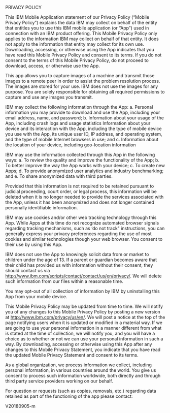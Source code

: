 PRIVACY POLICY

This IBM Mobile Application statement of our Privacy Policy (“Mobile Privacy Policy”) explains the data IBM may collect on behalf of the entity that entitles you to use this IBM mobile application (or “App”) used in connection with an IBM product offering. This Mobile Privacy Policy only applies to the information IBM may collect on behalf of that entity. It does not apply to the information that entity may collect for its own use.
Downloading, accessing, or otherwise using the App indicates that you have read this Mobile Privacy Policy and consent to its terms. If you do not consent to the terms of this Mobile Privacy Policy, do not proceed to download, access, or otherwise use the App.

This app allows you to capture images of a machine and transmit those images to a remote peer in order to assist the problem resolution process.   The images are stored for your use.  IBM does not use the images for any purpose.   You are solely responsible for obtaining all required permissions to capture and use any images you transmit.

IBM may collect the following information through the App:
a. Personal information you may provide to download and use the App, including your email address, name, and password;
b. Information about your usage of the App, including crash logs and usage statistics
Information about your device and its interaction with the App, including the type of mobile device you use with the App, its unique user ID, IP address, and operating system, and the type of mobile Internet browsers in use; and
c. Information about the location of your device, including geo-location information

IBM may use the information collected through this App in the following ways:
a. To review the quality and improve the functionality of the App;
b. To better improve the way the App works with your device;
c. To create new Apps;
d. To provide anonymized user analytics and industry benchmarking; and
e. To share anonymized data with third parties.

Provided that this information is not required to be retained pursuant to judicial proceeding, court order, or legal process, this information will be deleted when it is no longer needed to provide the services associated with the App, unless it has been anonymized and does not longer contained personally identifiable information.

IBM may use cookies and/or other web tracking technology through this App. While Apps at this time do not recognize automated browser signals regarding tracking mechanisms, such as ‘do not track" instructions, you can generally express your privacy preferences regarding the use of most cookies and similar technologies though your web browser. You consent to their use by using this App.

IBM does not use the App to knowingly solicit data from or market to children under the age of 13. If a parent or guardian becomes aware that their child has provided us with information without their consent, they should contact us via <http://www.ibm.com/scripts/contact/contact/us/en/privacy/>. We will delete such information from our files within a reasonable time.

You may opt-out of all collection of information by IBM by uninstalling this App from your mobile device.

This Mobile Privacy Policy may be updated from time to time. We will notify you of any changes to this Mobile Privacy Policy by posting a new version at <http://www.ibm.com/privacy/us/en/>. We will post a notice at the top of the page notifying users when it is updated or modified in a material way. If we are going to use your personal information in a manner different from what is stated at the time of collection, we will notify you, and you will have a choice as to whether or not we can use your personal information in such a way. By downloading, accessing or otherwise using this App after any changes to this Mobile Privacy Statement, you indicate that you have read the updated Mobile Privacy Statement and consent to its terms.

As a global organization, we process information we collect, including personal information, in various countries around the world. You give us consent to process such information worldwide, both directly and through third party service providers working on our behalf.

For question or requests (such as copies, removals, etc.) regarding data retained as part of the functioning of the app please contact:

V20180905-m
